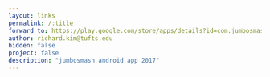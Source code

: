 ```yaml
---
layout: links
permalink: /:title
forward_to: https://play.google.com/store/apps/details?id=com.jumbosmash
author: richard.kim@tufts.edu
hidden: false
project: false
description: "jumbosmash android app 2017"
---
```

